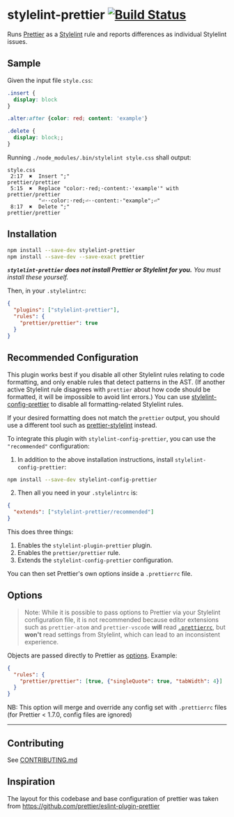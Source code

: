 # stylelint-prettier [![Build Status](https://www.travis-ci.com/BPScott/stylelint-prettier.svg?branch=master)](https://www.travis-ci.com/BPScott/stylelint-prettier)

Runs [Prettier](https://github.com/prettier/prettier) as a [Stylelint](https://stylelint.io/) rule and reports differences as individual Stylelint issues.

## Sample

Given the input file `style.css`:

<!-- prettier-ignore -->
```css
.insert {
  display: block
}

.alter:after {color: red; content: 'example'}

.delete {
  display: block;;
}

```

Running `./node_modules/.bin/stylelint style.css` shall output:

```
style.css
 2:17  ✖  Insert ";"                                          prettier/prettier
 5:15  ✖  Replace "color:·red;·content:·'example'" with       prettier/prettier
          "⏎··color:·red;⏎··content:·"example";⏎"
 8:17  ✖  Delete ";"                                          prettier/prettier
```

## Installation

```sh
npm install --save-dev stylelint-prettier
npm install --save-dev --save-exact prettier
```

**_`stylelint-prettier` does not install Prettier or Stylelint for you._** _You must install these yourself._

Then, in your `.stylelintrc`:

```json
{
  "plugins": ["stylelint-prettier"],
  "rules": {
    "prettier/prettier": true
  }
}
```

## Recommended Configuration

This plugin works best if you disable all other Stylelint rules relating to code formatting, and only enable rules that detect patterns in the AST. (If another active Stylelint rule disagrees with `prettier` about how code should be formatted, it will be impossible to avoid lint errors.) You can use [stylelint-config-prettier](https://github.com/prettier/stylelint-config-prettier) to disable all formatting-related Stylelint rules.

If your desired formatting does not match the `prettier` output, you should use a different tool such as [prettier-stylelint](https://github.com/hugomrdias/prettier-stylelint) instead.

To integrate this plugin with `stylelint-config-prettier`, you can use the `"recommended"` configuration:

1.  In addition to the above installation instructions, install `stylelint-config-prettier`:

```sh
npm install --save-dev stylelint-config-prettier
```

2.  Then all you need in your `.stylelintrc` is:

```json
{
  "extends": ["stylelint-prettier/recommended"]
}
```

This does three things:

1.  Enables the `stylelint-plugin-prettier` plugin.
2.  Enables the `prettier/prettier` rule.
3.  Extends the `stylelint-config-prettier` configuration.

You can then set Prettier's own options inside a `.prettierrc` file.

## Options

> Note: While it is possible to pass options to Prettier via your Stylelint configuration file, it is not recommended because editor extensions such as `prettier-atom` and `prettier-vscode` **will** read [`.prettierrc`](https://prettier.io/docs/en/configuration.html), but **won't** read settings from Stylelint, which can lead to an inconsistent experience.

Objects are passed directly to Prettier as [options](https://prettier.io/docs/en/options.html). Example:

```json
{
  "rules": {
    "prettier/prettier": [true, {"singleQuote": true, "tabWidth": 4}]
  }
}
```

NB: This option will merge and override any config set with `.prettierrc` files (for Prettier < 1.7.0, config files are ignored)

---

## Contributing

See [CONTRIBUTING.md](https://github.com/BPScott/stylelint-prettier/blob/master/CONTRIBUTING.md)

## Inspiration

The layout for this codebase and base configuration of prettier was taken from <https://github.com/prettier/eslint-plugin-prettier>
